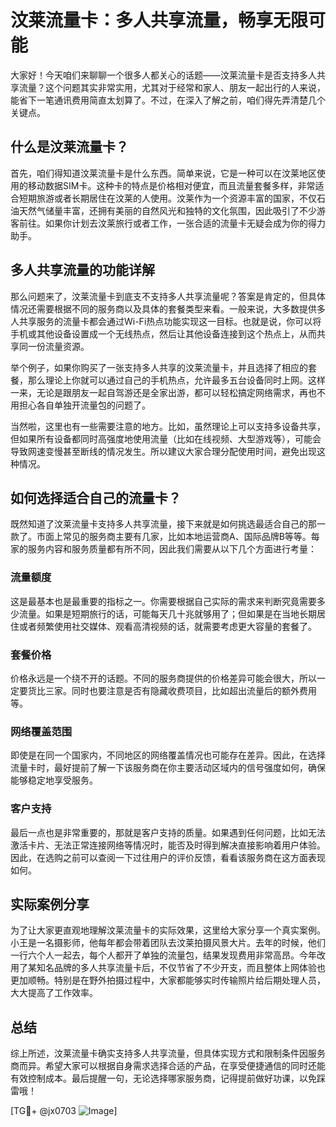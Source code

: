 # 汶莱流量卡：多人共享流量，畅享无限可能

大家好！今天咱们来聊聊一个很多人都关心的话题——汶莱流量卡是否支持多人共享流量？这个问题其实非常实用，尤其对于经常和家人、朋友一起出行的人来说，能省下一笔通讯费用简直太划算了。不过，在深入了解之前，咱们得先弄清楚几个关键点。

## 什么是汶莱流量卡？

首先，咱们得知道汶莱流量卡是什么东西。简单来说，它是一种可以在汶莱地区使用的移动数据SIM卡。这种卡的特点是价格相对便宜，而且流量套餐多样，非常适合短期旅游或者长期居住在汶莱的人使用。汶莱作为一个资源丰富的国家，不仅石油天然气储量丰富，还拥有美丽的自然风光和独特的文化氛围，因此吸引了不少游客前往。如果你计划去汶莱旅行或者工作，一张合适的流量卡无疑会成为你的得力助手。

## 多人共享流量的功能详解

那么问题来了，汶莱流量卡到底支不支持多人共享流量呢？答案是肯定的，但具体情况还需要根据不同的服务商以及具体的套餐类型来看。一般来说，大多数提供多人共享服务的流量卡都会通过Wi-Fi热点功能实现这一目标。也就是说，你可以将手机或其他设备设置成一个无线热点，然后让其他设备连接到这个热点上，从而共享同一份流量资源。

举个例子，如果你购买了一张支持多人共享的汶莱流量卡，并且选择了相应的套餐，那么理论上你就可以通过自己的手机热点，允许最多五台设备同时上网。这样一来，无论是跟朋友一起自驾游还是全家出游，都可以轻松搞定网络需求，再也不用担心各自单独开流量包的问题了。

当然啦，这里也有一些需要注意的地方。比如，虽然理论上可以支持多设备共享，但如果所有设备都同时高强度地使用流量（比如在线视频、大型游戏等），可能会导致网速变慢甚至断线的情况发生。所以建议大家合理分配使用时间，避免出现这种情况。

## 如何选择适合自己的流量卡？

既然知道了汶莱流量卡支持多人共享流量，接下来就是如何挑选最适合自己的那一款了。市面上常见的服务商主要有几家，比如本地运营商A、国际品牌B等等。每家的服务内容和服务质量都有所不同，因此我们需要从以下几个方面进行考量：

### 流量额度

这是最基本也是最重要的指标之一。你需要根据自己实际的需求来判断究竟需要多少流量。如果是短期旅行的话，可能每天几十兆就够用了；但如果是在当地长期居住或者频繁使用社交媒体、观看高清视频的话，就需要考虑更大容量的套餐了。

### 套餐价格

价格永远是一个绕不开的话题。不同的服务商提供的价格差异可能会很大，所以一定要货比三家。同时也要注意是否有隐藏收费项目，比如超出流量后的额外费用等。

### 网络覆盖范围

即使是在同一个国家内，不同地区的网络覆盖情况也可能存在差异。因此，在选择流量卡时，最好提前了解一下该服务商在你主要活动区域内的信号强度如何，确保能够稳定地享受服务。

### 客户支持

最后一点也是非常重要的，那就是客户支持的质量。如果遇到任何问题，比如无法激活卡片、无法正常连接网络等情况时，能否及时得到解决直接影响着用户体验。因此，在选购之前可以查阅一下过往用户的评价反馈，看看该服务商在这方面表现如何。

## 实际案例分享

为了让大家更直观地理解汶莱流量卡的实际效果，这里给大家分享一个真实案例。小王是一名摄影师，他每年都会带着团队去汶莱拍摄风景大片。去年的时候，他们一行六个人一起去，每个人都开了单独的流量包，结果发现费用非常高昂。今年改用了某知名品牌的多人共享流量卡后，不仅节省了不少开支，而且整体上网体验也更加顺畅。特别是在野外拍摄过程中，大家都能够实时传输照片给后期处理人员，大大提高了工作效率。

## 总结

综上所述，汶莱流量卡确实支持多人共享流量，但具体实现方式和限制条件因服务商而异。希望大家可以根据自身需求选择合适的产品，在享受便捷通信的同时还能有效控制成本。最后提醒一句，无论选择哪家服务商，记得提前做好功课，以免踩雷哦！

[TG💪+ @jx0703 ![Image](https://github.com/user-attachments/assets/dbca1d08-cadb-493c-b0ec-ad6f7a83f270)]